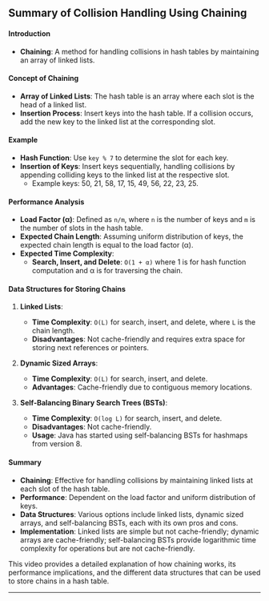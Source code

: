 ## Summary of Collision Handling Using Chaining

#### Introduction
- **Chaining**: A method for handling collisions in hash tables by maintaining an array of linked lists.

#### Concept of Chaining
- **Array of Linked Lists**: The hash table is an array where each slot is the head of a linked list.
- **Insertion Process**: Insert keys into the hash table. If a collision occurs, add the new key to the linked list at the corresponding slot.

#### Example
- **Hash Function**: Use `key % 7` to determine the slot for each key.
- **Insertion of Keys**: Insert keys sequentially, handling collisions by appending colliding keys to the linked list at the respective slot.
  - Example keys: 50, 21, 58, 17, 15, 49, 56, 22, 23, 25.

#### Performance Analysis
- **Load Factor (α)**: Defined as `n/m`, where `n` is the number of keys and `m` is the number of slots in the hash table.
- **Expected Chain Length**: Assuming uniform distribution of keys, the expected chain length is equal to the load factor (α).
- **Expected Time Complexity**:
  - **Search, Insert, and Delete**: `O(1 + α)` where 1 is for hash function computation and α is for traversing the chain.

#### Data Structures for Storing Chains
1. **Linked Lists**:
   - **Time Complexity**: `O(L)` for search, insert, and delete, where `L` is the chain length.
   - **Disadvantages**: Not cache-friendly and requires extra space for storing next references or pointers.
   
2. **Dynamic Sized Arrays**:
   - **Time Complexity**: `O(L)` for search, insert, and delete.
   - **Advantages**: Cache-friendly due to contiguous memory locations.

3. **Self-Balancing Binary Search Trees (BSTs)**:
   - **Time Complexity**: `O(log L)` for search, insert, and delete.
   - **Disadvantages**: Not cache-friendly.
   - **Usage**: Java has started using self-balancing BSTs for hashmaps from version 8.

#### Summary
- **Chaining**: Effective for handling collisions by maintaining linked lists at each slot of the hash table.
- **Performance**: Dependent on the load factor and uniform distribution of keys.
- **Data Structures**: Various options include linked lists, dynamic sized arrays, and self-balancing BSTs, each with its own pros and cons.
- **Implementation**: Linked lists are simple but not cache-friendly; dynamic arrays are cache-friendly; self-balancing BSTs provide logarithmic time complexity for operations but are not cache-friendly.

This video provides a detailed explanation of how chaining works, its performance implications, and the different data structures that can be used to store chains in a hash table.

---